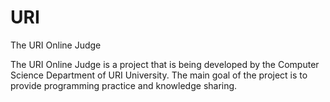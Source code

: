 # URI
The URI Online Judge

The URI Online Judge is a project that is being developed by the Computer Science Department of URI University. The main goal of the project is to provide programming practice and knowledge sharing.
